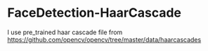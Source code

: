# FaceDetection-HaarCascade
I use pre_trained haar cascade file from https://github.com/opencv/opencv/tree/master/data/haarcascades

